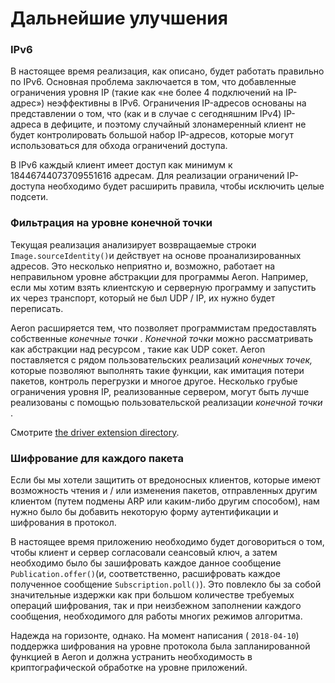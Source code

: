 # Дальнейшие улучшения

### IPv6

В настоящее время реализация, как описано, будет работать правильно по IPv6. Основная проблема заключается в том, что добавленные ограничения уровня IP \(такие как «не более 4 подключений на IP-адрес»\) неэффективны в IPv6. Ограничения IP-адресов основаны на представлении о том, что \(как и в случае с сегодняшним IPv4\) IP-адреса в дефиците, и поэтому случайный злонамеренный клиент не будет контролировать большой набор IP-адресов, которые могут использоваться для обхода ограничений доступа.

В IPv6 каждый клиент имеет доступ как минимум к 18446744073709551616 адресам. Для реализации ограничений IP-доступа необходимо будет расширить правила, чтобы исключить целые подсети.

### Фильтрация на уровне конечной точки

Текущая реализация анализирует возвращаемые строки `Image.sourceIdentity()`и действует на основе проанализированных адресов. Это несколько неприятно и, возможно, работает на неправильном уровне абстракции для программы Aeron. Например, если мы хотим взять клиентскую и серверную программу и запустить их через транспорт, который не был UDP / IP, их нужно будет переписать.

Aeron расширяется тем, что позволяет программистам предоставлять собственные _конечные точки_ . _Конечной точки_ можно рассматривать как абстракции над ресурсом , такие как UDP сокет. Aeron поставляется с рядом пользовательских реализаций _конечных точек,_ которые позволяют выполнять такие функции, как имитация потери пакетов, контроль перегрузки и многое другое. Несколько грубые ограничения уровня IP, реализованные сервером, могут быть лучше реализованы с помощью пользовательской реализации _конечной точки_ .

Смотрите [the driver extension directory](https://github.com/real-logic/aeron/tree/master/aeron-driver/src/main/java/io/aeron/driver/ext).

### Шифрование для каждого пакета

Если бы мы хотели защитить от вредоносных клиентов, которые имеют возможность чтения и / или изменения пакетов, отправленных другим клиентом \(путем подмены ARP или каким-либо другим способом\), нам нужно было бы добавить некоторую форму аутентификации и шифрования в протокол.

В настоящее время приложению необходимо будет договориться о том, чтобы клиент и сервер согласовали сеансовый ключ, а затем необходимо было бы зашифровать каждое данное сообщение `Publication.offer()`\(и, соответственно, расшифровать каждое полученное сообщение `Subscription.poll()`\). Это повлекло бы за собой значительные издержки как при большом количестве требуемых операций шифрования, так и при неизбежном заполнении каждого сообщения, необходимого для работы многих режимов алгоритма.

Надежда на горизонте, однако. На момент написания \( `2018-04-10`\) поддержка шифрования на уровне протокола была запланированной функцией в Aeron и должна устранить необходимость в криптографической обработке на уровне приложений.  


